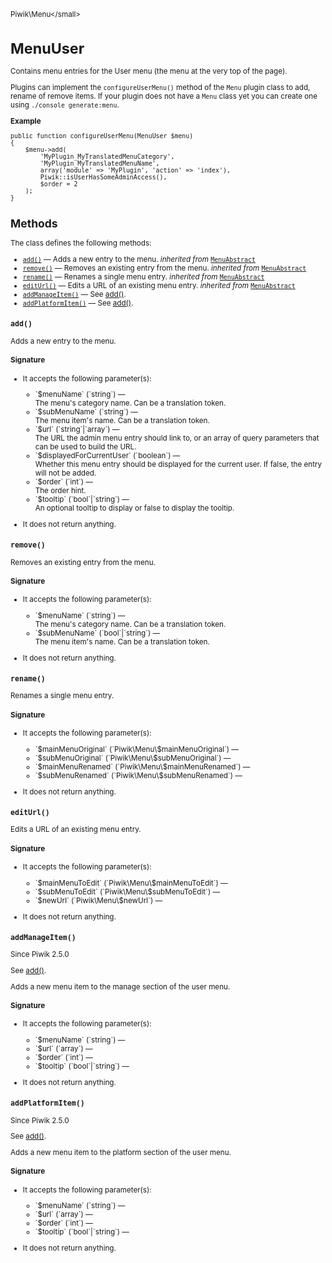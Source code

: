 <small>Piwik\Menu\</small>

MenuUser
========

Contains menu entries for the User menu (the menu at the very top of the page).

Plugins can implement the `configureUserMenu()` method of the `Menu` plugin class to add, rename of remove
items. If your plugin does not have a `Menu` class yet you can create one using `./console generate:menu`.

**Example**

    public function configureUserMenu(MenuUser $menu)
    {
        $menu->add(
            'MyPlugin_MyTranslatedMenuCategory',
            'MyPlugin_MyTranslatedMenuName',
            array('module' => 'MyPlugin', 'action' => 'index'),
            Piwik::isUserHasSomeAdminAccess(),
            $order = 2
        );
    }

Methods
-------

The class defines the following methods:

- [`add()`](#add) &mdash; Adds a new entry to the menu. *inherited from* [`MenuAbstract`](../../Piwik/Menu/MenuAbstract.md)
- [`remove()`](#remove) &mdash; Removes an existing entry from the menu. *inherited from* [`MenuAbstract`](../../Piwik/Menu/MenuAbstract.md)
- [`rename()`](#rename) &mdash; Renames a single menu entry. *inherited from* [`MenuAbstract`](../../Piwik/Menu/MenuAbstract.md)
- [`editUrl()`](#editurl) &mdash; Edits a URL of an existing menu entry. *inherited from* [`MenuAbstract`](../../Piwik/Menu/MenuAbstract.md)
- [`addManageItem()`](#addmanageitem) &mdash; See [add()](/api-reference/Piwik/Menu/MenuUser#add).
- [`addPlatformItem()`](#addplatformitem) &mdash; See [add()](/api-reference/Piwik/Menu/MenuUser#add).

<a name="add" id="add"></a>
<a name="add" id="add"></a>
### `add()`

Adds a new entry to the menu.

#### Signature

-  It accepts the following parameter(s):

   <ul>
   <li>
      <div markdown="1" class="parameter">
      `$menuName` (`string`) &mdash;

      <div markdown="1" class="param-desc"> The menu's category name. Can be a translation token.</div>

      <div style="clear:both;"/>

      </div>
   </li>
   <li>
      <div markdown="1" class="parameter">
      `$subMenuName` (`string`) &mdash;

      <div markdown="1" class="param-desc"> The menu item's name. Can be a translation token.</div>

      <div style="clear:both;"/>

      </div>
   </li>
   <li>
      <div markdown="1" class="parameter">
      `$url` (`string`|`array`) &mdash;

      <div markdown="1" class="param-desc"> The URL the admin menu entry should link to, or an array of query parameters that can be used to build the URL.</div>

      <div style="clear:both;"/>

      </div>
   </li>
   <li>
      <div markdown="1" class="parameter">
      `$displayedForCurrentUser` (`boolean`) &mdash;

      <div markdown="1" class="param-desc"> Whether this menu entry should be displayed for the current user. If false, the entry will not be added.</div>

      <div style="clear:both;"/>

      </div>
   </li>
   <li>
      <div markdown="1" class="parameter">
      `$order` (`int`) &mdash;

      <div markdown="1" class="param-desc"> The order hint.</div>

      <div style="clear:both;"/>

      </div>
   </li>
   <li>
      <div markdown="1" class="parameter">
      `$tooltip` (`bool`|`string`) &mdash;

      <div markdown="1" class="param-desc"> An optional tooltip to display or false to display the tooltip.</div>

      <div style="clear:both;"/>

      </div>
   </li>
   </ul>
- It does not return anything.

<a name="remove" id="remove"></a>
<a name="remove" id="remove"></a>
### `remove()`

Removes an existing entry from the menu.

#### Signature

-  It accepts the following parameter(s):

   <ul>
   <li>
      <div markdown="1" class="parameter">
      `$menuName` (`string`) &mdash;

      <div markdown="1" class="param-desc"> The menu's category name. Can be a translation token.</div>

      <div style="clear:both;"/>

      </div>
   </li>
   <li>
      <div markdown="1" class="parameter">
      `$subMenuName` (`bool`|`string`) &mdash;

      <div markdown="1" class="param-desc"> The menu item's name. Can be a translation token.</div>

      <div style="clear:both;"/>

      </div>
   </li>
   </ul>
- It does not return anything.

<a name="rename" id="rename"></a>
<a name="rename" id="rename"></a>
### `rename()`

Renames a single menu entry.

#### Signature

-  It accepts the following parameter(s):

   <ul>
   <li>
      <div markdown="1" class="parameter">
      `$mainMenuOriginal` (`Piwik\Menu\$mainMenuOriginal`) &mdash;

      <div markdown="1" class="param-desc"></div>

      <div style="clear:both;"/>

      </div>
   </li>
   <li>
      <div markdown="1" class="parameter">
      `$subMenuOriginal` (`Piwik\Menu\$subMenuOriginal`) &mdash;

      <div markdown="1" class="param-desc"></div>

      <div style="clear:both;"/>

      </div>
   </li>
   <li>
      <div markdown="1" class="parameter">
      `$mainMenuRenamed` (`Piwik\Menu\$mainMenuRenamed`) &mdash;

      <div markdown="1" class="param-desc"></div>

      <div style="clear:both;"/>

      </div>
   </li>
   <li>
      <div markdown="1" class="parameter">
      `$subMenuRenamed` (`Piwik\Menu\$subMenuRenamed`) &mdash;

      <div markdown="1" class="param-desc"></div>

      <div style="clear:both;"/>

      </div>
   </li>
   </ul>
- It does not return anything.

<a name="editurl" id="editurl"></a>
<a name="editUrl" id="editUrl"></a>
### `editUrl()`

Edits a URL of an existing menu entry.

#### Signature

-  It accepts the following parameter(s):

   <ul>
   <li>
      <div markdown="1" class="parameter">
      `$mainMenuToEdit` (`Piwik\Menu\$mainMenuToEdit`) &mdash;

      <div markdown="1" class="param-desc"></div>

      <div style="clear:both;"/>

      </div>
   </li>
   <li>
      <div markdown="1" class="parameter">
      `$subMenuToEdit` (`Piwik\Menu\$subMenuToEdit`) &mdash;

      <div markdown="1" class="param-desc"></div>

      <div style="clear:both;"/>

      </div>
   </li>
   <li>
      <div markdown="1" class="parameter">
      `$newUrl` (`Piwik\Menu\$newUrl`) &mdash;

      <div markdown="1" class="param-desc"></div>

      <div style="clear:both;"/>

      </div>
   </li>
   </ul>
- It does not return anything.

<a name="addmanageitem" id="addmanageitem"></a>
<a name="addManageItem" id="addManageItem"></a>
### `addManageItem()`

Since Piwik 2.5.0

See [add()](/api-reference/Piwik/Menu/MenuUser#add).

Adds a new menu item to the manage section of the user menu.

#### Signature

-  It accepts the following parameter(s):

   <ul>
   <li>
      <div markdown="1" class="parameter">
      `$menuName` (`string`) &mdash;

      <div markdown="1" class="param-desc"></div>

      <div style="clear:both;"/>

      </div>
   </li>
   <li>
      <div markdown="1" class="parameter">
      `$url` (`array`) &mdash;

      <div markdown="1" class="param-desc"></div>

      <div style="clear:both;"/>

      </div>
   </li>
   <li>
      <div markdown="1" class="parameter">
      `$order` (`int`) &mdash;

      <div markdown="1" class="param-desc"></div>

      <div style="clear:both;"/>

      </div>
   </li>
   <li>
      <div markdown="1" class="parameter">
      `$tooltip` (`bool`|`string`) &mdash;

      <div markdown="1" class="param-desc"></div>

      <div style="clear:both;"/>

      </div>
   </li>
   </ul>
- It does not return anything.

<a name="addplatformitem" id="addplatformitem"></a>
<a name="addPlatformItem" id="addPlatformItem"></a>
### `addPlatformItem()`

Since Piwik 2.5.0

See [add()](/api-reference/Piwik/Menu/MenuUser#add).

Adds a new menu item to the platform section of the user menu.

#### Signature

-  It accepts the following parameter(s):

   <ul>
   <li>
      <div markdown="1" class="parameter">
      `$menuName` (`string`) &mdash;

      <div markdown="1" class="param-desc"></div>

      <div style="clear:both;"/>

      </div>
   </li>
   <li>
      <div markdown="1" class="parameter">
      `$url` (`array`) &mdash;

      <div markdown="1" class="param-desc"></div>

      <div style="clear:both;"/>

      </div>
   </li>
   <li>
      <div markdown="1" class="parameter">
      `$order` (`int`) &mdash;

      <div markdown="1" class="param-desc"></div>

      <div style="clear:both;"/>

      </div>
   </li>
   <li>
      <div markdown="1" class="parameter">
      `$tooltip` (`bool`|`string`) &mdash;

      <div markdown="1" class="param-desc"></div>

      <div style="clear:both;"/>

      </div>
   </li>
   </ul>
- It does not return anything.

